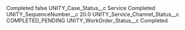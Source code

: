 <?xml version="1.0" encoding="UTF-8"?>
<CustomMetadata xmlns="http://soap.sforce.com/2006/04/metadata" xmlns:xsi="http://www.w3.org/2001/XMLSchema-instance" xmlns:xsd="http://www.w3.org/2001/XMLSchema">
    <label>Completed</label>
    <protected>false</protected>
    <values>
        <field>UNITY_Case_Status__c</field>
        <value xsi:type="xsd:string">Service Completed</value>
    </values>
    <values>
        <field>UNITY_SequenceNumber__c</field>
        <value xsi:type="xsd:double">20.0</value>
    </values>
    <values>
        <field>UNITY_Service_Channel_Status__c</field>
        <value xsi:type="xsd:string">COMPLETED_PENDING</value>
    </values>
    <values>
        <field>UNITY_WorkOrder_Status__c</field>
        <value xsi:type="xsd:string">Completed</value>
    </values>
</CustomMetadata>
